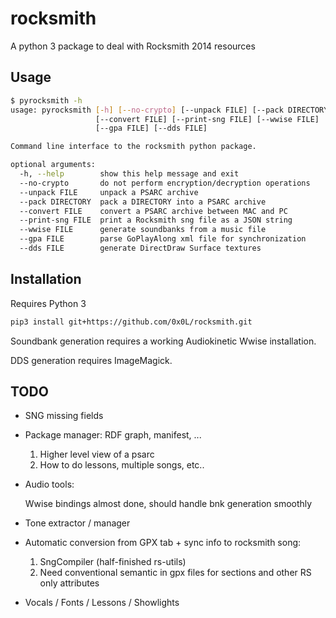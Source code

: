 # rocksmith

A python 3 package to deal with Rocksmith 2014 resources


## Usage

```sh
$ pyrocksmith -h
usage: pyrocksmith [-h] [--no-crypto] [--unpack FILE] [--pack DIRECTORY]
                   [--convert FILE] [--print-sng FILE] [--wwise FILE]
                   [--gpa FILE] [--dds FILE]

Command line interface to the rocksmith python package.

optional arguments:
  -h, --help        show this help message and exit
  --no-crypto       do not perform encryption/decryption operations
  --unpack FILE     unpack a PSARC archive
  --pack DIRECTORY  pack a DIRECTORY into a PSARC archive
  --convert FILE    convert a PSARC archive between MAC and PC
  --print-sng FILE  print a Rocksmith sng file as a JSON string
  --wwise FILE      generate soundbanks from a music file
  --gpa FILE        parse GoPlayAlong xml file for synchronization
  --dds FILE        generate DirectDraw Surface textures
```


## Installation

Requires Python 3

```sh
pip3 install git+https://github.com/0x0L/rocksmith.git
```

Soundbank generation requires a working Audiokinetic Wwise installation.

DDS generation requires ImageMagick.

## TODO

* SNG missing fields

* Package manager: RDF graph, manifest, ...

  1. Higher level view of a psarc
  2. How to do lessons, multiple songs, etc..


* Audio tools:

  Wwise bindings almost done, should handle bnk generation smoothly


* Tone extractor / manager


* Automatic conversion from GPX tab + sync info to rocksmith song:

  1. SngCompiler (half-finished rs-utils)
  2. Need conventional semantic in gpx files for sections and other RS only attributes


* Vocals / Fonts / Lessons / Showlights
